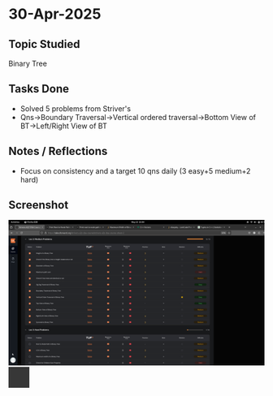 # 30-Apr-2025

## Topic Studied
Binary Tree

## Tasks Done

- Solved 5 problems from Striver's 
- Qns->Boundary Traversal->Vertical ordered traversal->Bottom View of BT->Left/Right View of BT

## Notes / Reflections
- Focus on consistency and a target 10 qns daily (3 easy+5 medium+2 hard)

## Screenshot
![Profile Leetcode/Striver](../screenshots/7.1.png)
![Profile Leetcode/Striver](../screenshots/7.2.png)
